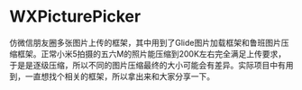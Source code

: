 # WXPicturePicker
仿微信朋友圈多张图片上传的框架，其中用到了Glide图片加载框架和鲁班图片压缩框架。正常小米5拍摄的五六M的照片能压缩到200K左右完全满足上传要求，于是是逐级压缩，所以不同的图片压缩最终的大小可能会有差异。实际项目中有用到，一直想找个相关的框架，所以拿出来和大家分享一下。
